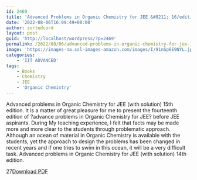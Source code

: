 ```yaml
---
id: 2469
title: 'Advanced Problems in Organic Chemistry for JEE &#8211; 16/edition MS Chouhan'
date: '2022-08-06T16:09:49+00:00'
author: sortedcord
layout: post
guid: 'http://localhost/wordpress/?p=2469'
permalink: /2022/08/06/advanced-problems-in-organic-chemistry-for-jee-16-edition-ms-chouhan/
image: 'https://images-na.ssl-images-amazon.com/images/I/91nSp6E9NYL.jpg'
categories:
    - 'IIT ADVANCED'
tags:
    - Books
    - Chemistry
    - JEE
    - 'Organic Chemistry'
---
```


Advanced problems in Organic Chemistry for JEE (with solution) 15th edition. It is a matter of great pleasure for me to present the fourteenth edition of ?advance problems in Organic Chemistry for JEE? before JEE aspirants. During My teaching experience, I felt that facts may be made more and more clear to the students through problematic approach. Although an ocean of material in Organic Chemistry is available with the students, yet the approach to design the problems has been changed in recent years and if one tries to swim in this ocean, it will be a very difficult task. Advanced problems in Organic Chemistry for JEE (with solution) 14th edition.

27[Download PDF](https://drive.google.com/uc?export=download&id=13Rz2sFemaLXPExWspGYvvxpnXUsLX1LR)